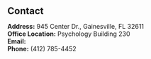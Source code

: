 <h1 id="contact"></h1>

<h2 style="margin: 60px 0px 10px;">Contact</h2>

<p><strong>Address:</strong> 945 Center Dr., Gainesville, FL 32611
<br />
<strong>Office Location:</strong> Psychology Building 230
<br />
<strong>Email:</strong> <mailto:zhongchili@ufl.edu>
<br />
<strong>Phone:</strong> (412) 785-4452</p>
